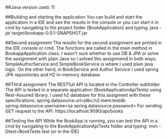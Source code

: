 ##Java version used: 11

##Building and starting the application
You can build and start the application in a IDE and see the results in the console or
you can start it in cmd by navigating to the project folder (BookApplication) and typing: 
java -jar target/bookapp-0.0.1-SNAPSHOT.jar


##Second assignment
The results for the second assignment are printed in the IDE console or cmd.
The functions are called in the main method in BookappApplication class.
I wasn't sure whether to use DB & JPA or solve the assignment with plain Java so I solved this assignmend in both ways.
SimpleAuthorService and SimpleBookService is where I used plain java logic. On the other hand, in BookService and Author Service I used
spring JPA repositories and H2 in-memory database.


##Third assignment
The RESTfull API is located in the Controller subfolder.
The API is tested in a separate application (BookApplicationApiTests) using Rest-Assured library.
I used h2 database for this assigment with these specifications:
spring.datasource.url=jdbc:h2:mem:testdb
spring.datasource.username=sa
spring.datasource.password=
For sending GET request to the API: https://localhost:9090/api/books  


##Testing the API
While the BookApp is running, you can test the API in a cmd by navigating to the BookApplicationApiTests folder and typing:
mvn -Dtest=BookTests test
(or in the IDE)
